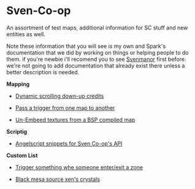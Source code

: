 # Sven-Co-op
An assortment of test maps, additional information for SC stuff and new entities as well.

Note these information that you will see is my own and Spark's documentation that we did by working on things or helping people to do them.
if you're newbie i'll recomend you to see [Svenmanor](https://sites.google.com/site/svenmanor/) first before.
we're not going to add documentation that already exist there unless a better description is needed.


**Mapping**

- [Dynamic scrolling down-up credits](https://github.com/Mikk155/Sven-Co-op/tree/main/Default%20content/dynamic%20credits)

- [Pass a trigger from one map to another](https://github.com/Mikk155/Sven-Co-op/tree/main/Default%20content/env_global)

- [Un-Embeed textures from a BSP compiled map](https://github.com/Mikk155/Sven-Co-op/blob/main/Default%20content/un-embed_textures.md)

**Scriptig**

- [Angelscript snippets for Sven Co-op's API](https://github.com/Mikk155/Sven-Co-op/blob/main/Default%20content/sc-angelscript.snippets.json)

**Custom List**

- [Trigger something whe someone enter/exit a zone](https://github.com/Mikk155/Sven-Co-op/tree/main/Custom%20content/trigger_inout)

- [Black mesa source xen's crystals](https://github.com/Mikk155/Sven-Co-op/tree/main/Custom%20content/env_crystal)